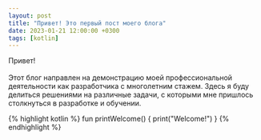 ```yaml
---
layout: post
title: "Привет! Это первый пост моего блога"
date: 2023-01-21 12:00:00 +0300
tags: [kotlin]
---
```

Привет!\
\
Этот блог направлен на демонстрацию моей профессиональной деятельности как разработчика с многолетним стажем. Здесь я буду делиться решениями на различные задачи, с которыми мне пришлось столкнуться в разработке и обучении.

{% highlight kotlin %}
fun printWelcome() {
    print("Welcome!")
}
{% endhighlight %}